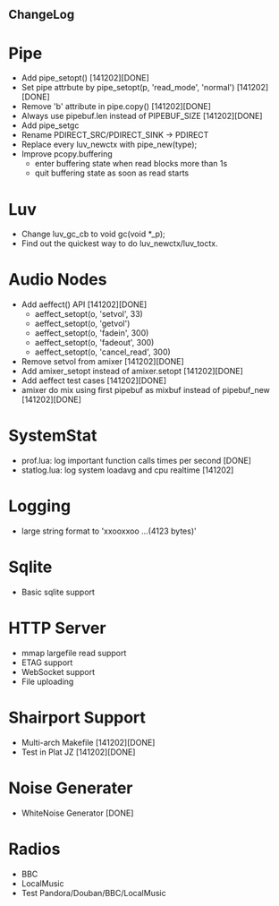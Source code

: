 ChangeLog
----

# Pipe

* Add pipe_setopt() [141202][DONE]
* Set pipe attrbute by pipe_setopt(p, 'read_mode', 'normal') [141202][DONE]
* Remove 'b' attribute in pipe.copy() [141202][DONE]
* Always use pipebuf.len instead of PIPEBUF_SIZE [141202][DONE]
* Add pipe_setgc
* Rename PDIRECT_SRC/PDIRECT_SINK -> PDIRECT
* Replace every luv_newctx with pipe_new(type);
* Improve pcopy.buffering
  * enter buffering state when read blocks more than 1s
  * quit buffering state as soon as read starts

# Luv

* Change luv_gc_cb to void gc(void *_p);
* Find out the quickest way to do luv_newctx/luv_toctx. 

# Audio Nodes

* Add aeffect() API [141202][DONE]
  * aeffect_setopt(o, 'setvol', 33) 
  * aeffect_setopt(o, 'getvol')
  * aeffect_setopt(o, 'fadein', 300)
  * aeffect_setopt(o, 'fadeout', 300)
  * aeffect_setopt(o, 'cancel_read', 300)
* Remove setvol from amixer [141202][DONE]
* Add amixer_setopt instead of amixer.setopt [141202][DONE]
* Add aeffect test cases [141202][DONE]
* amixer do mix using first pipebuf as mixbuf instead of pipebuf_new [141202][DONE]

# SystemStat

* prof.lua: log important function calls times per second [DONE]
* statlog.lua: log system loadavg and cpu realtime [141202]

# Logging

* large string format to 'xxooxxoo ...(4123 bytes)'

# Sqlite

* Basic sqlite support

# HTTP Server

* mmap largefile read support
* ETAG support
* WebSocket support
* File uploading

# Shairport Support

* Multi-arch Makefile [141202][DONE]
* Test in Plat JZ [141202][DONE]

# Noise Generater

* WhiteNoise Generator [DONE]

# Radios

* BBC
* LocalMusic
* Test Pandora/Douban/BBC/LocalMusic
